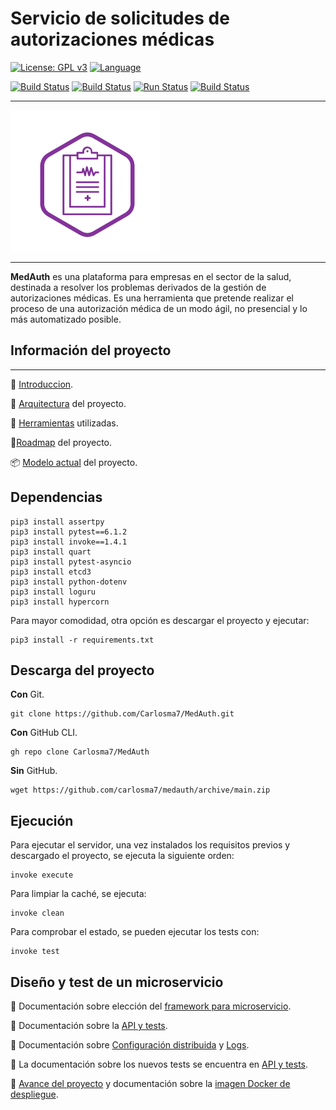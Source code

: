 
# Servicio de solicitudes de autorizaciones médicas

[![License: GPL v3](https://img.shields.io/badge/License-GPLv3-blue.svg)](https://www.gnu.org/licenses/gpl-3.0) [![Language](https://img.shields.io/badge/Language-Python-red.svg)](https://www.python.org/)

[![Build Status](https://travis-ci.com/Carlosma7/MedAuth.svg?branch=main)](https://travis-ci.com/Carlosma7/MedAuth) [![Build Status](https://circleci.com/gh/Carlosma7/MedAuth.svg?style=svg)](https://app.circleci.com/pipelines/github/Carlosma7/MedAuth) [![Run Status](https://api.shippable.com/projects/5fca65728d5266000640fc4c/badge?branch=main)](https://app.shippable.com/github/Carlosma7/MedAuth/dashboard/jobs) [![Build Status](https://github.com/Carlosma7/MedAuth/workflows/GitHub-Actions-CI/badge.svg)](https://github.com/Carlosma7/MedAuth/actions?query=workflow%3AGitHub-Actions-CI)

---

![Logo MedAuth](./doc/img/logo_medauth.png "Logo MedAuth")

---

**MedAuth** es una plataforma para empresas en el sector de la salud, destinada a resolver los problemas derivados de la gestión de autorizaciones médicas. Es una herramienta que pretende realizar el proceso de una autorización médica de un modo ágil, no presencial y lo más automatizado posible.

## Información del proyecto

---

:hospital: [Introduccion](https://carlosma7.github.io/MedAuth/doc/descripcion_problema).

:triangular_ruler: [Arquitectura](https://carlosma7.github.io/MedAuth/doc/arquitectura) del proyecto.

:hammer: [Herramientas](https://carlosma7.github.io/MedAuth/doc/justificacion_herramientas) utilizadas.

:round_pushpin:[Roadmap](https://carlosma7.github.io/MedAuth/doc/roadmap) del proyecto.

:package: [Modelo actual](https://carlosma7.github.io/MedAuth/doc/modelo_inicial) del proyecto.

## Dependencias


```shell
pip3 install assertpy
pip3 install pytest==6.1.2
pip3 install invoke==1.4.1
pip3 install quart
pip3 install pytest-asyncio
pip3 install etcd3
pip3 install python-dotenv
pip3 install loguru
pip3 install hypercorn
```

Para mayor comodidad, otra opción es descargar el proyecto y ejecutar:

```shell
pip3 install -r requirements.txt
```

## Descarga del proyecto

**Con** Git.

```shell
git clone https://github.com/Carlosma7/MedAuth.git
```

**Con** GitHub CLI.

```shell
gh repo clone Carlosma7/MedAuth
```

**Sin** GitHub.

```shell
wget https://github.com/carlosma7/medauth/archive/main.zip
```

## Ejecución

Para ejecutar el servidor, una vez instalados los requisitos previos y descargado el proyecto, se ejecuta la siguiente orden:

```shell
invoke execute
```

Para limpiar la caché, se ejecuta:

```shell
invoke clean
```

Para comprobar el estado, se pueden ejecutar los tests con:

```shell
invoke test
```

## Diseño y test de un microservicio

:small_blue_diamond: Documentación sobre elección del [framework para microservicio](https://carlosma7.github.io/MedAuth/doc/api/estudio_framework).

:small_blue_diamond: Documentación sobre la [API y tests](https://carlosma7.github.io/MedAuth/doc/api/doc_api).

:small_blue_diamond: Documentación sobre [Configuración distribuida](https://carlosma7.github.io/MedAuth/doc/api/config_distribuida) y [Logs](https://carlosma7.github.io/MedAuth/doc/api/logs).

:small_blue_diamond: La documentación sobre los nuevos tests se encuentra en [API y tests](https://carlosma7.github.io/MedAuth/doc/api/doc_api).

:small_blue_diamond: [Avance del proyecto](https://carlosma7.github.io/MedAuth/doc/avance_codigo_4) y documentación sobre la [imagen Docker de despliegue](https://carlosma7.github.io/MedAuth/doc/api/despliegue).

